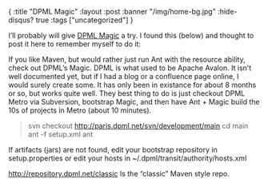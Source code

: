 {
  :title "DPML Magic"
  :layout :post
  :banner "/img/home-bg.jpg"
  :hide-disqus? true
  :tags ["uncategorized"]
}

I’ll probably will give [DPML Magic](http://dpml.net/magic/latest/) a try. I found this (below) and thought to post it here to remember myself to do it:

If you like Maven, but would rather just run Ant with the resource ability, check out DPML’s Magic. DPML is what used to be Apache Avalon. It isn’t well documented yet, but if I had a blog or a confluence page online, I would surely create some. It has only been in existance for about 8 months or so, but works quite well. They best thing to do is just checkout DPML Metro via Subversion, bootstrap Magic, and then have Ant + Magic build the 10s of projects in Metro (about 10 minutes).

> svn checkout <http://paris.dpml.net/svn/development/main>
>  cd main
>  ant -f setup.xml
>  ant

If artifacts (jars) are not found, edit your bootstrap repository in setup.properties or edit your hosts in ~/.dpml/transit/authority/hosts.xml

http://repository.dpml.net/classic
 Is the “classic” Maven style repo.
